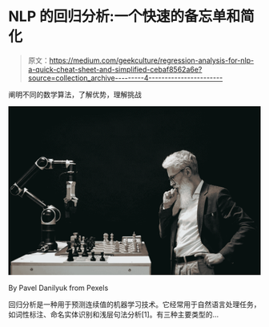 # NLP 的回归分析:一个快速的备忘单和简化

> 原文：<https://medium.com/geekculture/regression-analysis-for-nlp-a-quick-cheat-sheet-and-simplified-cebaf8562a6e?source=collection_archive---------4----------------------->

阐明不同的数学算法，了解优势，理解挑战

![](img/eaccf4d8ab5127f53e8f34b436af3116.png)

By Pavel Danilyuk from Pexels

回归分析是一种用于预测连续值的机器学习技术。它经常用于自然语言处理任务，如词性标注、命名实体识别和浅层句法分析[1]。有三种主要类型的…